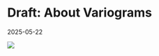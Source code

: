 Draft: About Variograms
==============================================================================

2025-05-22

![](./pen.svg)
